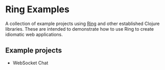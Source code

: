 # Ring Examples

A collection of example projects using [Ring][] and other established
Clojure libraries. These are intended to demonstrate how to use Ring to
create idiomatic web applications.

[Ring]: https://github.com/ring-clojure/ring

## Example projects

- WebSocket Chat
